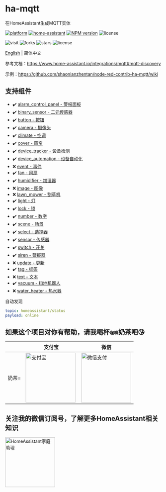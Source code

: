 # ha-mqtt
在HomeAssistant生成MQTT实体

[![platform](https://img.shields.io/badge/platform-Node--RED-red)](https://flows.nodered.org/node/node-red-contrib-ha-mqtt)
[![home-assistant](https://img.shields.io/badge/Home-Assistant-%23049cdb)](https://www.home-assistant.io/)
[![NPM version](https://img.shields.io/npm/v/node-red-contrib-ha-mqtt.svg?style=flat-square)](https://www.npmjs.com/package/node-red-contrib-ha-mqtt)
![license](https://img.shields.io/github/license/shaonianzhentan/node-red-contrib-ha-mqtt)

![visit](https://visitor-badge.laobi.icu/badge?page_id=shaonianzhentan.node-red-contrib-ha-mqtt&left_text=visit)
![forks](https://img.shields.io/github/forks/shaonianzhentan/node-red-contrib-ha-mqtt)
![stars](https://img.shields.io/github/stars/shaonianzhentan/node-red-contrib-ha-mqtt)
![license](https://img.shields.io/github/license/shaonianzhentan/node-red-contrib-ha-mqtt)

[English](README.md) | 简体中文

参考文档：https://www.home-assistant.io/integrations/mqtt#mqtt-discovery

示例：https://github.com/shaonianzhentan/node-red-contrib-ha-mqtt/wiki

## 支持组件
- ✔️  [alarm_control_panel - 警报面板](https://www.home-assistant.io/integrations/alarm_control_panel.mqtt/)
- ✔️  [binary_sensor - 二元传感器](https://www.home-assistant.io/integrations/binary_sensor.mqtt/)
- ✔️  [button - 按钮](https://www.home-assistant.io/integrations/button.mqtt/)
- ✔️  [camera - 摄像头](https://www.home-assistant.io/integrations/camera.mqtt/)
- ✔️  [climate - 空调](https://www.home-assistant.io/integrations/climate.mqtt/)
- ✔️  [cover - 窗帘](https://www.home-assistant.io/integrations/cover.mqtt/)
- ✔️  [device_tracker - 设备检测](https://www.home-assistant.io/integrations/device_tracker.mqtt/)
- ✔️  [device_automation - 设备自动化](https://www.home-assistant.io/integrations/device_trigger.mqtt/)
- ❌  [event - 事件](https://www.home-assistant.io/integrations/event.mqtt/)
- ✔️  [fan - 风扇](https://www.home-assistant.io/integrations/fan.mqtt/)
- ✔️  [humidifier - 加湿器](https://www.home-assistant.io/integrations/humidifier.mqtt/)
- ❌  [image - 图像](https://www.home-assistant.io/integrations/image.mqtt/)
- ❌  [lawn_mower - 割草机](https://www.home-assistant.io/integrations/lawn_mower.mqtt/)
- ✔️  [light - 灯](https://www.home-assistant.io/integrations/light.mqtt/)
- ✔️  [lock - 锁](https://www.home-assistant.io/integrations/lock.mqtt/)
- ✔️  [number - 数字](https://www.home-assistant.io/integrations/number.mqtt/)
- ✔️  [scene - 场景](https://www.home-assistant.io/integrations/scene.mqtt/)
- ✔️  [select - 选择器](https://www.home-assistant.io/integrations/select.mqtt/)
- ✔️  [sensor - 传感器](https://www.home-assistant.io/integrations/sensor.mqtt/)
- ✔️  [switch - 开关](https://www.home-assistant.io/integrations/switch.mqtt/)
- ✔️  [siren - 警报器](https://www.home-assistant.io/integrations/siren.mqtt/)
- ❌  [update - 更新](https://www.home-assistant.io/integrations/update.mqtt/)
- ✔️  [tag - 标签](https://www.home-assistant.io/integrations/tag.mqtt/)
- ❌  [text - 文本](https://www.home-assistant.io/integrations/text.mqtt/)
- ✔️  [vacuum - 扫地机器人](https://www.home-assistant.io/integrations/vacuum.mqtt/)
- ❌  [water_heater - 热水器](https://www.home-assistant.io/integrations/water_heater.mqtt/)


自动发现
```yaml
topic: homeassistant/status
payload: online
```

## 如果这个项目对你有帮助，请我喝杯<del style="font-size: 14px;">咖啡</del>奶茶吧😘
|  |支付宝|微信|
|---|---|---|
奶茶= | <img src="https://cdn.jsdelivr.net/gh/shaonianzhentan/ha-docs@master/docs/img/alipay.png" align="left" height="160" width="160" alt="支付宝" title="支付宝">  |  <img src="https://cdn.jsdelivr.net/gh/shaonianzhentan/ha-docs@master/docs/img/wechat.png" height="160" width="160" alt="微信支付" title="微信">

## 关注我的微信订阅号，了解更多HomeAssistant相关知识
<img src="https://cdn.jsdelivr.net/gh/shaonianzhentan/ha-docs@master/docs/img/wechat-channel.png" height="160" alt="HomeAssistant家庭助理" title="HomeAssistant家庭助理"> 
